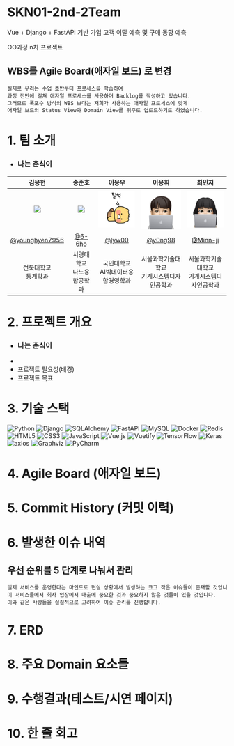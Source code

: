 # SKN01-2nd-2Team
Vue + Django + FastAPI 기반 가입 고객 이탈 예측 및 구매 동향 예측  

OO과정 n차 프로젝트

## WBS를 Agile Board(애자일 보드) 로 변경

```c
실제로 우리는 수업 초반부터 프로세스를 학습하여
과정 전반에 걸쳐 애자일 프로세스를 사용하며 Backlog를 작성하고 있습니다.
그러므로 폭포수 방식의 WBS 보다는 저희가 사용하는 애자일 프로세스에 맞게
애자일 보드의 Status View와 Domain View를 위주로 업로드하기로 하였습니다.
```

# 1. 팀 소개
- ### 나는 춘식이
| 김용현 | 송준호 | 이용우 | 이용휘 | 최민지|
|:----------:|:----------:|:----------:|:----------:|:----------:|
| <img width="120px" src="https://github.com/Jh-jaehyuk/Jh-jaehyuk.github.io/assets/126551524/33ea2a85-1853-484b-b2a4-c750f854a26b" /> | <img width="120px" src="https://github.com/younghyen7956/study/issues/1#issue-2400223914" /> | <img width="120px" src="https://github.com/younghyen7956/study/blob/d27bc2d82bbe69fc1aa46188ea11026b0cd8a934/image/lwy.png" /> |  <img width="120px" src="https://github.com/younghyen7956/study/blob/d27bc2d82bbe69fc1aa46188ea11026b0cd8a934/image/y0ng.png" /> | <img width="120px" src="https://github.com/younghyen7956/study/blob/d27bc2d82bbe69fc1aa46188ea11026b0cd8a934/image/minji.jpg" /> |
| [@younghyen7956](https://github.com/younghyen7956) | [@6-6ho](https://github.com/6-6ho) | [@lyw00](https://github.com/lyw00) | [@y0ng98](https://github.com/y0ng98) | [@Minn-ji](https://github.com/Minn-ji) |
| 전북대학교</br>통계학과 | 서경대학교</br>나노융합공학과 | 국민대학교</br>AI빅데이터융합경영학과 | 서울과학기술대학교</br>기계시스템디자인공학과  | 서울과학기술대학교</br>기계시스템디자인공학과  |

# 2. 프로젝트 개요
- ### 나는 춘식이
- 
- 프로젝트 필요성(배경)
- 프로젝트 목표

# 3. 기술 스택
![Python](https://img.shields.io/badge/python-3776AB?style=for-the-badge&logo=python&logoColor=white)
![Django](https://img.shields.io/badge/django-092E20?style=for-the-badge&logo=django&logoColor=white)
![SQLAlchemy](https://img.shields.io/badge/sqlalchemy-red?style=for-the-badge&logo=sqlalchemy&logoColor=white)
![FastAPI](https://img.shields.io/badge/fastapi-009688?style=for-the-badge&logo=fastapi&logoColor=white)
![MySQL](https://img.shields.io/badge/mysql-4479A1?style=for-the-badge&logo=mysql&logoColor=white)
![Docker](https://img.shields.io/badge/docker-2496ED?style=for-the-badge&logo=docker&logoColor=white)
![Redis](https://img.shields.io/badge/redis-DC382D?style=for-the-badge&logo=redis&logoColor=white)
![HTML5](https://img.shields.io/badge/html5-E34F26?style=for-the-badge&logo=html5&logoColor=white)
![CSS3](https://img.shields.io/badge/css3-1572B6?style=for-the-badge&logo=css3&logoColor=white)
![JavaScript](https://img.shields.io/badge/javascript-F7DF1E?style=for-the-badge&logo=javascript&logoColor=black)
![Vue.js](https://img.shields.io/badge/vue.js-4FC08D?style=for-the-badge&logo=vue.js&logoColor=white)
![Vuetify](https://img.shields.io/badge/vuetify-1867C0?style=for-the-badge&logo=vuetify&logoColor=white)
![TensorFlow](https://img.shields.io/badge/tensorflow-FF6F00?style=for-the-badge&logo=tensorflow&logoColor=white)
![Keras](https://img.shields.io/badge/keras-D00000?style=for-the-badge&logo=keras&logoColor=white)
![axios](https://img.shields.io/badge/axios-5A5A5A?style=for-the-badge&logo=axios&logoColor=white)
![Graphviz](https://img.shields.io/badge/graphviz-2E8B57?style=for-the-badge&logo=graphviz&logoColor=white)
![PyCharm](https://img.shields.io/badge/pycharm-000000?style=for-the-badge&logo=pycharm&logoColor=white)


# 4. Agile Board (애자일 보드)

# 5. Commit History (커밋 이력)

# 6. 발생한 이슈 내역  

## 우선 순위를 5 단계로 나눠서 관리  

```c
실제 서비스를 운영한다는 마인드로 현실 상황에서 발생하는 크고 작은 이슈들이 존재할 것입니다.
이 서비스들에서 회사 입장에서 매출에 중요한 것과 중요하지 않은 것들이 있을 것입니다.
이와 같은 사항들을 실질적으로 고려하여 이슈 관리를 진행합니다.
```

# 7. ERD

# 8. 주요 Domain 요소들

# 9. 수행결과(테스트/시연 페이지)

# 10. 한 줄 회고
